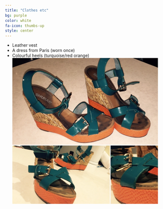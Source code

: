 ```yaml
---
title: "Clothes etc"
bg: purple
color: white
fa-icon: thumbs-up
style: center
---
```


- Leather vest
- A dress from Paris (worn once)
- Colourful heels (turquoise/red orange)
![](https://raw.githubusercontent.com/zoevanhavre/VGS/gh-pages/img/heels.jpg)
